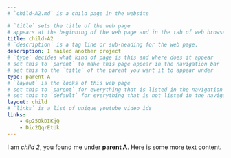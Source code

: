 ```yaml
---
# `child-A2.md` is a child page in the website

# `title` sets the title of the web page
# appears at the beginning of the web page and in the tab of web browsers
title: child-A2
# `description` is a tag line or sub-heading for the web page.
description: I nailed another project
# `type` decides what kind of page is this and where does it appear
# set this to `parent` to make this page appear in the navigation bar
# set this to the `title` of the parent you want it to appear under
type: parent-A
# `layout` is the looks of this web page
# set this to `parent` for everything that is listed in the navigation bar
# set this to `default` for everything that is not listed in the navigation bar
layout: child
# `links` is a list of unique youtube video ids
links: 
    - Gp25OkDIKjQ
    - Dic2QqrEtUk
---
```

I am _child 2_, you found me under **parent A**.
Here is some more text content.
